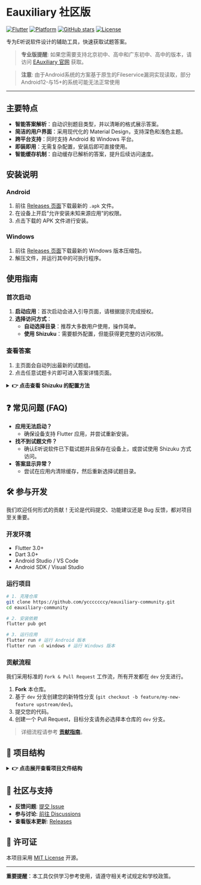 # Eauxiliary 社区版

[![Flutter](https://img.shields.io/badge/Flutter-3.0+-blue.svg)](https://flutter.dev/)
[![Platform](https://img.shields.io/badge/Platform-Android%20%7C%20Windows-lightgrey.svg)](https://flutter.dev/docs/development/tools/sdk/release-notes)
[![GitHub stars](https://img.shields.io/github/stars/ycccccccy/eauxiliary-community)](https://github.com/ycccccccy/eauxiliary-community/stargazers)
[![License](https://img.shields.io/badge/License-MIT-green.svg)](LICENSE)

专为E听说软件设计的辅助工具，快速获取试题答案。

> **专业版提醒**: 如果您需要支持北京初中、高中和广东初中、高中的版本，请访问 [EAuxiliary 官网](https://www.gzzx.top/) 获取。

> **注意**: 由于Android系统的方案基于原生的Fileservice漏洞实现读取，部分Android12-与15+的系统可能无法正常使用

---

##  主要特点

- **智能答案解析**：自动识别题目类型，并以清晰的格式展示答案。
- **简洁的用户界面**：采用现代化的 Material Design，支持深色和浅色主题。
- **跨平台支持**：同时支持 Android 和 Windows 平台。
- **即装即用**：无需复杂配置，安装后即可直接使用。
- **智能缓存机制**：自动缓存已解析的答案，提升后续访问速度。

##  安装说明

### Android
1. 前往 [Releases 页面](https://github.com/ycccccccy/eauxiliary-community/releases)下载最新的 `.apk` 文件。
2. 在设备上开启“允许安装未知来源应用”的权限。
3. 点击下载的 APK 文件进行安装。

### Windows
1. 前往 [Releases 页面](https://github.com/ycccccccy/eauxiliary-community/releases)下载最新的 Windows 版本压缩包。
2. 解压文件，并运行其中的可执行程序。

##  使用指南

### 首次启动
1. **启动应用**：首次启动会进入引导页面，请根据提示完成授权。
2. **选择访问方式**：
   - **自动选择目录**：推荐大多数用户使用，操作简单。
   - **使用 Shizuku**：需要额外配置，但能获得更完整的访问权限。

### 查看答案
1. 主页面会自动列出最新的试题组。
2. 点击任意试题卡片即可进入答案详情页面。

<details>
<summary><b>👉 点击查看 Shizuku 的配置方法</b></summary>

1. 在您的设备上安装 [Shizuku 应用](https://github.com/RikkaApps/Shizuku)。
2. 根据 Shizuku 的官方说明启动服务（通常需要通过无线调试或 Root 权限）。
3. 返回 Eauxiliary，在引导页或设置中选择“使用 Shizuku 访问”并完成授权。
</details>

## ❓ 常见问题 (FAQ)

- **应用无法启动？**
  - 确保设备支持 Flutter 应用，并尝试重新安装。
- **找不到试题文件？**
  - 确认E听说软件已下载试题并且保存在设备上，或尝试使用 Shizuku 方式访问。
- **答案显示异常？**
  - 尝试在应用内清除缓存，然后重新选择试题目录。

## 🛠️ 参与开发

我们欢迎任何形式的贡献！无论是代码提交、功能建议还是 Bug 反馈，都对项目至关重要。

### 开发环境
- Flutter 3.0+
- Dart 3.0+
- Android Studio / VS Code
- Android SDK / Visual Studio

### 运行项目
```bash
# 1. 克隆仓库
git clone https://github.com/ycccccccy/eauxiliary-community.git
cd eauxiliary-community

# 2. 安装依赖
flutter pub get

# 3. 运行应用
flutter run # 运行 Android 版本
flutter run -d windows # 运行 Windows 版本
```

### 贡献流程
我们采用标准的 `Fork & Pull Request` 工作流，所有开发都在 `dev` 分支进行。
1. **Fork** 本仓库。
2. 基于 `dev` 分支创建您的新特性分支 (`git checkout -b feature/my-new-feature upstream/dev`)。
3. 提交您的代码。
4. 创建一个 Pull Request，目标分支请务必选择本仓库的 `dev` 分支。

> 详细流程请参考 [**贡献指南**](CONTRIBUTING.md)。

## 📁 项目结构

<details>
<summary><b>👉 点击展开查看项目文件结构</b></summary>

```
lib/
├── main.dart                 # 应用入口点
├── models/                   # 数据模型
├── providers/                # 状态管理
├── screens/                  # 页面组件
├── services/                 # 业务服务
├── utils/                    # 工具类
└── widgets/                  # 可复用组件
```
</details>

## 💬 社区与支持

- **反馈问题**: [提交 Issue](https://github.com/ycccccccy/eauxiliary-community/issues)
- **参与讨论**: [前往 Discussions](https://github.com/ycccccccy/eauxiliary-community/discussions)
- **查看版本更新**: [Releases](https://github.com/ycccccccy/eauxiliary-community/releases)

## 📄 许可证

本项目采用 [MIT License](LICENSE) 开源。

---
**重要提醒**：本工具仅供学习参考使用，请遵守相关考试规定和学校政策。
